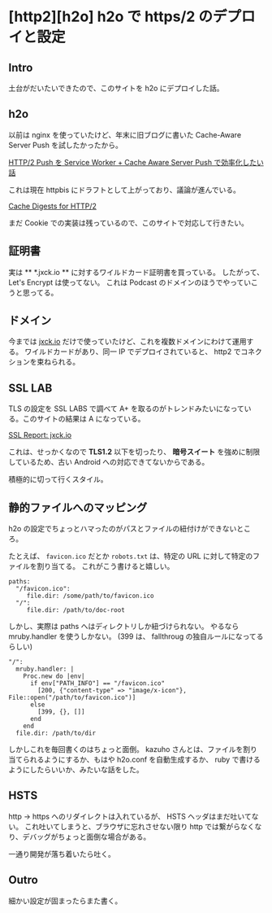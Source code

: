 # [http2][h2o] h2o で https/2 のデプロイと設定

## Intro

土台がだいたいできたので、このサイトを h2o にデプロイした話。


## h2o

以前は nginx を使っていたけど、年末に旧ブログに書いた Cache-Aware Server Push を試したかったから。

[HTTP/2 Push を Service Worker + Cache Aware Server Push で効率化したい話](http://jxck.hatenablog.com/entry/service-worker-casper)

これは現在 httpbis にドラフトとして上がっており、議論が進んでいる。

[Cache Digests for HTTP/2](https://tools.ietf.org/html/draft-kazuho-h2-cache-digest-00)


まだ Cookie での実装は残っているので、このサイトで対応して行きたい。


## 証明書

実は ** *.jxck.io ** に対するワイルドカード証明書を買っている。
したがって、 Let's Encrypt は使ってない。
これは Podcast のドメインのほうでやっていこうと思ってる。


## ドメイン

今までは [jxck.io](https://www.jxck.io) だけで使っていたけど、これを複数ドメインにわけて運用する。
ワイルドカードがあり、同一 IP でデプロイされていると、 http2 でコネクションを束ねられる。


## SSL LAB

TLS の設定を SSL LABS で調べて A+ を取るのがトレンドみたいになっている。このサイトの結果は A になっている。

[SSL Report: jxck.io](https://www.ssllabs.com/ssltest/analyze.html?d=jxck.io&latest)

これは、せっかくなので **TLS1.2** 以下を切ったり、 **暗号スイート** を強めに制限しているため、古い Android への対応できてないからである。

積極的に切って行くスタイル。


## 静的ファイルへのマッピング

h2o の設定でちょっとハマったのがパスとファイルの紐付けができないところ。

たとえば、 `favicon.ico` だとか `robots.txt` は、特定の URL に対して特定のファイルを割り当てる。
これがこう書けると嬉しい。


```
paths:
  "/favicon.ico":
     file.dir: /some/path/to/favicon.ico
  "/":
     file.dir: /path/to/doc-root
```


しかし、実際は paths へはディレクトリしか紐づけられない。
やるなら mruby.handler を使うしかない。
(399 は、 fallthroug の独自ルールになってるらしい)

```
"/":
  mruby.handler: |
    Proc.new do |env|
      if env["PATH_INFO"] == "/favicon.ico"
        [200, {"content-type" => "image/x-icon"}, File::open("/path/to/favicon.ico")]
      else
        [399, {}, []]
      end
    end
  file.dir: /path/to/dir
```

しかしこれを毎回書くのはちょっと面倒。
kazuho さんとは、ファイルを割り当てられるようにするか、もはや h2o.conf を自動生成するか、 ruby で書けるようにしたらいいか、みたいな話をした。


## HSTS

http -> https へのリダイレクトは入れているが、 HSTS ヘッダはまだ吐いてない。
これ吐いてしまうと、ブラウザに忘れさせない限り http では繋がらなくなり、デバッグがちょっと面倒な場合がある。

一通り開発が落ち着いたら吐く。


## Outro

細かい設定が固まったらまた書く。
